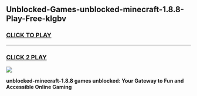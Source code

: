 
## Unblocked-Games-unblocked-minecraft-1.8.8-Play-Free-klgbv
<h3>
<a href="https://premium76.site?title=unblocked-minecraft-1.8.8&ref=10A">CLICK TO PLAY</a></h3>
<hr>

<h3>
<a href="https://premium76.site?title=unblocked-minecraft-1.8.8&ref=10A">CLICK 2 PLAY</a>
  
</h3>

<a href="https://premium76.site?title=unblocked-minecraft-1.8.8&ref=10A"><img src="https://clearcache.store/games.png"></a>


**unblocked-minecraft-1.8.8 games unblocked: Your Gateway to Fun and Accessible Online Gaming**
